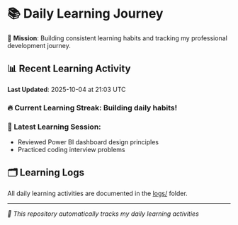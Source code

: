 # 📚 Daily Learning Journey

🎯 **Mission**: Building consistent learning habits and tracking my professional development journey.

## 📊 Recent Learning Activity

**Last Updated**: 2025-10-04 at 21:03 UTC

### 🔥 Current Learning Streak: Building daily habits!

### 📝 Latest Learning Session:
- Reviewed Power BI dashboard design principles
- Practiced coding interview problems

## 🗂️ Learning Logs

All daily learning activities are documented in the [logs/](./logs/) folder.

---
*🤖 This repository automatically tracks my daily learning activities*
